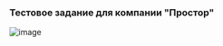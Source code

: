 ### Тестовое задание для компании "Простор"
![image](https://github.com/SyntaxEvg/TeskTaskUserListProstor/assets/94603687/415a17ea-7a7c-4a8e-8bfe-03792c009461)
